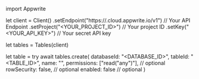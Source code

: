 import Appwrite

let client = Client()
    .setEndpoint("https://<REGION>.cloud.appwrite.io/v1") // Your API Endpoint
    .setProject("<YOUR_PROJECT_ID>") // Your project ID
    .setKey("<YOUR_API_KEY>") // Your secret API key

let tables = Tables(client)

let table = try await tables.create(
    databaseId: "<DATABASE_ID>",
    tableId: "<TABLE_ID>",
    name: "<NAME>",
    permissions: ["read("any")"], // optional
    rowSecurity: false, // optional
    enabled: false // optional
)

